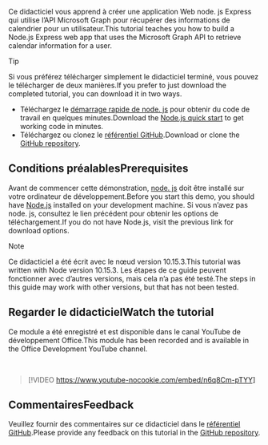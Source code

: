 <!-- markdownlint-disable MD002 MD041 -->

<span data-ttu-id="76867-101">Ce didacticiel vous apprend à créer une application Web node. js Express qui utilise l’API Microsoft Graph pour récupérer des informations de calendrier pour un utilisateur.</span><span class="sxs-lookup"><span data-stu-id="76867-101">This tutorial teaches you how to build a Node.js Express web app that uses the Microsoft Graph API to retrieve calendar information for a user.</span></span>

> [!TIP]
> <span data-ttu-id="76867-102">Si vous préférez télécharger simplement le didacticiel terminé, vous pouvez le télécharger de deux manières.</span><span class="sxs-lookup"><span data-stu-id="76867-102">If you prefer to just download the completed tutorial, you can download it in two ways.</span></span>
>
> - <span data-ttu-id="76867-103">Téléchargez le [démarrage rapide de node. js](https://developer.microsoft.com/graph/quick-start?platform=option-node) pour obtenir du code de travail en quelques minutes.</span><span class="sxs-lookup"><span data-stu-id="76867-103">Download the [Node.js quick start](https://developer.microsoft.com/graph/quick-start?platform=option-node) to get working code in minutes.</span></span>
> - <span data-ttu-id="76867-104">Téléchargez ou clonez le [référentiel GitHub](https://github.com/microsoftgraph/msgraph-training-nodeexpressapp).</span><span class="sxs-lookup"><span data-stu-id="76867-104">Download or clone the [GitHub repository](https://github.com/microsoftgraph/msgraph-training-nodeexpressapp).</span></span>

## <a name="prerequisites"></a><span data-ttu-id="76867-105">Conditions préalables</span><span class="sxs-lookup"><span data-stu-id="76867-105">Prerequisites</span></span>

<span data-ttu-id="76867-106">Avant de commencer cette démonstration, [node. js](https://nodejs.org) doit être installé sur votre ordinateur de développement.</span><span class="sxs-lookup"><span data-stu-id="76867-106">Before you start this demo, you should have [Node.js](https://nodejs.org) installed on your development machine.</span></span> <span data-ttu-id="76867-107">Si vous n’avez pas node. js, consultez le lien précédent pour obtenir les options de téléchargement.</span><span class="sxs-lookup"><span data-stu-id="76867-107">If you do not have Node.js, visit the previous link for download options.</span></span>

> [!NOTE]
> <span data-ttu-id="76867-108">Ce didacticiel a été écrit avec le nœud version 10.15.3.</span><span class="sxs-lookup"><span data-stu-id="76867-108">This tutorial was written with Node version 10.15.3.</span></span> <span data-ttu-id="76867-109">Les étapes de ce guide peuvent fonctionner avec d’autres versions, mais cela n’a pas été testé.</span><span class="sxs-lookup"><span data-stu-id="76867-109">The steps in this guide may work with other versions, but that has not been tested.</span></span>

## <a name="watch-the-tutorial"></a><span data-ttu-id="76867-110">Regarder le didacticiel</span><span class="sxs-lookup"><span data-stu-id="76867-110">Watch the tutorial</span></span>

<span data-ttu-id="76867-111">Ce module a été enregistré et est disponible dans le canal YouTube de développement Office.</span><span class="sxs-lookup"><span data-stu-id="76867-111">This module has been recorded and is available in the Office Development YouTube channel.</span></span>

<!-- markdownlint-disable MD033 MD034 -->
<br/>

> [!VIDEO https://www.youtube-nocookie.com/embed/n6q8Cm-pTYY]
<!-- markdownlint-enable MD033 MD034 -->

## <a name="feedback"></a><span data-ttu-id="76867-112">Commentaires</span><span class="sxs-lookup"><span data-stu-id="76867-112">Feedback</span></span>

<span data-ttu-id="76867-113">Veuillez fournir des commentaires sur ce didacticiel dans le [référentiel GitHub](https://github.com/microsoftgraph/msgraph-training-nodeexpressapp).</span><span class="sxs-lookup"><span data-stu-id="76867-113">Please provide any feedback on this tutorial in the [GitHub repository](https://github.com/microsoftgraph/msgraph-training-nodeexpressapp).</span></span>
